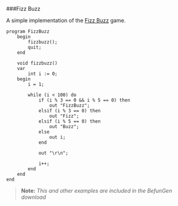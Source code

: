 ###Fizz Buzz

A simple implementation of the [Fizz Buzz](http://en.wikipedia.org/wiki/Fizz_buzz) game.

```textfunge
program FizzBuzz
	begin
		fizzbuzz();
		quit;
	end
	
	void fizzbuzz()
	var
		int i := 0;
	begin
		i = 1;

		while (i < 100) do
			if (i % 3 == 0 && i % 5 == 0) then
				out "FizzBuzz";
			elsif (i % 3 == 0) then
				out "Fizz";
			elsif (i % 5 == 0) then
				out "Buzz";
			else
				out i;
			end

			out "\r\n";

			i++;
		end
	end
end
```

> **Note:** *This and other examples are included in the BefunGen download*